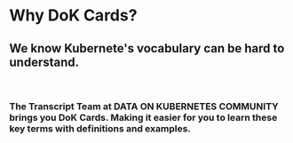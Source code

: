 # Why DoK Cards?
## We know Kubernete's vocabulary can be hard to understand.

<br>

### The Transcript Team at <b>DATA ON KUBERNETES COMMUNITY </b> brings you DoK Cards. Making it easier for you to learn these key terms with definitions and examples.

<br>

